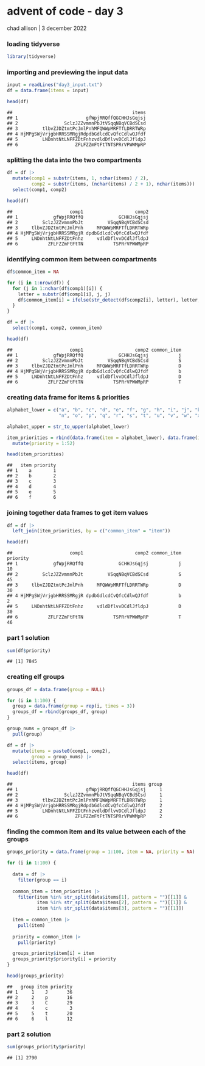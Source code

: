 advent of code - day 3
================
chad allison \| 3 december 2022

### loading tidyverse

``` r
library(tidyverse)
```

### importing and previewing the input data

``` r
input = readLines("day3_input.txt")
df = data.frame(items = input)

head(df)
```

    ##                                            items
    ## 1                         gfWpjRRQffQGCHHJsGqjsj
    ## 2                 SclzJZZvmmnPbJtVSqqNBqVCBdSCsd
    ## 3         tlbvZJDZtmtPcJmlPnhMFQWWpMRFTfLDRRTWRp
    ## 4 HjMPgSWjVrjgbHRRSSMRgjRdpdbGdlcdCvQfcCdlwQJfdf
    ## 5         LNDnhtNtLNFFZDtFnhzvdldDflvvDCdlJfldpJ
    ## 6                     ZFLFZZmFtFtTNTSPRrVPWWMpRP

### splitting the data into the two compartments

``` r
df = df |>
  mutate(comp1 = substr(items, 1, nchar(items) / 2),
         comp2 = substr(items, (nchar(items) / 2 + 1), nchar(items))) |>
  select(comp1, comp2)

head(df)
```

    ##                     comp1                   comp2
    ## 1             gfWpjRRQffQ             GCHHJsGqjsj
    ## 2         SclzJZZvmmnPbJt         VSqqNBqVCBdSCsd
    ## 3     tlbvZJDZtmtPcJmlPnh     MFQWWpMRFTfLDRRTWRp
    ## 4 HjMPgSWjVrjgbHRRSSMRgjR dpdbGdlcdCvQfcCdlwQJfdf
    ## 5     LNDnhtNtLNFFZDtFnhz     vdldDflvvDCdlJfldpJ
    ## 6           ZFLFZZmFtFtTN           TSPRrVPWWMpRP

### identifying common item between compartments

``` r
df$common_item = NA

for (i in 1:nrow(df)) {
  for (j in 1:nchar(df$comp1)[i]) {
    letter = substr(df$comp1[i], j, j)
    df$common_item[i] = ifelse(str_detect(df$comp2[i], letter), letter, df$common_item[i])
  }
}

df = df |>
  select(comp1, comp2, common_item)

head(df)
```

    ##                     comp1                   comp2 common_item
    ## 1             gfWpjRRQffQ             GCHHJsGqjsj           j
    ## 2         SclzJZZvmmnPbJt         VSqqNBqVCBdSCsd           S
    ## 3     tlbvZJDZtmtPcJmlPnh     MFQWWpMRFTfLDRRTWRp           D
    ## 4 HjMPgSWjVrjgbHRRSSMRgjR dpdbGdlcdCvQfcCdlwQJfdf           b
    ## 5     LNDnhtNtLNFFZDtFnhz     vdldDflvvDCdlJfldpJ           D
    ## 6           ZFLFZZmFtFtTN           TSPRrVPWWMpRP           T

### creating data frame for items & priorities

``` r
alphabet_lower = c("a", "b", "c", "d", "e", "f", "g", "h", "i", "j", "k", "l", "m",
                   "n", "o", "p", "q", "r", "s", "t", "u", "v", "w", "x", "y", "z")

alphabet_upper = str_to_upper(alphabet_lower)

item_priorities = rbind(data.frame(item = alphabet_lower), data.frame(item = alphabet_upper)) |>
  mutate(priority = 1:52)

head(item_priorities)
```

    ##   item priority
    ## 1    a        1
    ## 2    b        2
    ## 3    c        3
    ## 4    d        4
    ## 5    e        5
    ## 6    f        6

### joining together data frames to get item values

``` r
df = df |>
  left_join(item_priorities, by = c("common_item" = "item"))

head(df)
```

    ##                     comp1                   comp2 common_item priority
    ## 1             gfWpjRRQffQ             GCHHJsGqjsj           j       10
    ## 2         SclzJZZvmmnPbJt         VSqqNBqVCBdSCsd           S       45
    ## 3     tlbvZJDZtmtPcJmlPnh     MFQWWpMRFTfLDRRTWRp           D       30
    ## 4 HjMPgSWjVrjgbHRRSSMRgjR dpdbGdlcdCvQfcCdlwQJfdf           b        2
    ## 5     LNDnhtNtLNFFZDtFnhz     vdldDflvvDCdlJfldpJ           D       30
    ## 6           ZFLFZZmFtFtTN           TSPRrVPWWMpRP           T       46

### part 1 solution

``` r
sum(df$priority)
```

    ## [1] 7845

### creating elf groups

``` r
groups_df = data.frame(group = NULL)

for (i in 1:100) {
  group = data.frame(group = rep(i, times = 3))
  groups_df = rbind(groups_df, group)
}

group_nums = groups_df |>
  pull(group)

df = df |>
  mutate(items = paste0(comp1, comp2),
         group = group_nums) |>
  select(items, group)

head(df)
```

    ##                                            items group
    ## 1                         gfWpjRRQffQGCHHJsGqjsj     1
    ## 2                 SclzJZZvmmnPbJtVSqqNBqVCBdSCsd     1
    ## 3         tlbvZJDZtmtPcJmlPnhMFQWWpMRFTfLDRRTWRp     1
    ## 4 HjMPgSWjVrjgbHRRSSMRgjRdpdbGdlcdCvQfcCdlwQJfdf     2
    ## 5         LNDnhtNtLNFFZDtFnhzvdldDflvvDCdlJfldpJ     2
    ## 6                     ZFLFZZmFtFtTNTSPRrVPWWMpRP     2

### finding the common item and its value between each of the groups

``` r
groups_priority = data.frame(group = 1:100, item = NA, priority = NA)

for (i in 1:100) {
  
  data = df |>
    filter(group == i)
  
  common_item = item_priorities |>
    filter(item %in% str_split(data$items[1], pattern = "")[[1]] &
           item %in% str_split(data$items[2], pattern = "")[[1]] &
           item %in% str_split(data$items[3], pattern = "")[[1]])
  
  item = common_item |>
    pull(item)
  
  priority = common_item |>
    pull(priority)

  groups_priority$item[i] = item
  groups_priority$priority[i] = priority
}

head(groups_priority)
```

    ##   group item priority
    ## 1     1    J       36
    ## 2     2    p       16
    ## 3     3    C       29
    ## 4     4    c        3
    ## 5     5    t       20
    ## 6     6    l       12

### part 2 solution

``` r
sum(groups_priority$priority)
```

    ## [1] 2790
